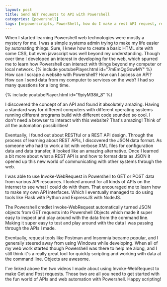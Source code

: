 ```yaml
---
layout: post
title: Send GET requests to API with Powershell
categories: [powershell]
tags: [mrpowerscripts, PowerShell, how do I make a rest API request, restful API, make rest API request in Powershell, Powershell API request]
---
```


When I started learning Powershell web technologies were mostly a mystery for me. I was a simple systems admin trying to make my life easier by automating things. Sure, I knew how to create a basic HTML site with some CSS, but even javascript was well beyond my understanding. Though over time I developed an interest in developing for the web, which spurred me to learn how Powershell can interact with things beyond my computer or local network. {% include youtubePlayer.html id="7mEmQgGowMY" %} How can I scrape a website with Powershell? How can I access an API? How can I send data from my computer to services on the web? I had so many questions for a long time.

{% include youtubePlayer.html id="9piyM38it_8" %}

I discovered the concept of an API and found it absolutely amazing. Having a standard way for different computers with different operating systems running different programs build with different code sounded so cool. I don't need a browser to interact with this website? That's amazing! Think of all the automation possibilities!

Eventually, I found out about RESTful or a REST API design. Through the process of learning about REST APIs, I discovered the JSON data format. As someone who had to work a lot with verbose XML files for configuration data and data transfer, it looked like an amazing alternative.  Once I learned a bit more about what a REST API is and how to format data as JSON it opened up this new world of communicating with other systems through the web.

I was able to use Invoke-WebRequest in Powershell to GET or POST data from various API resources. I looked around for all kinds of APIs on the internet to see what I could do with them. That encouraged me to learn how to make my own API interfaces. Which I eventually managed to do using tools like Flask with Python and ExpressJS with NodeJS.

The Powershell cmdlet Invoke-WebRequest automatically turned JSON objects from GET requests into Powershell Objects which made it super easy to inspect and play around with the data from the command line. Making it super easy to test and play around with the data I was passing through the APIs I made.

Eventually, request tools like Postman and Insomnia became popular, and I generally steered away from using Windows while developing. When all of my web work started though Powershell was there to help me along, and I still think it's a really great tool for quickly scripting and working with data at the command line. Objects are awesome.

I've linked above the two videos I made about using Invoke-WebRequest to make Get and Post requests. Those two are all you need to get started with the fun world of APIs and web automation with Powershell. Happy scripting!
